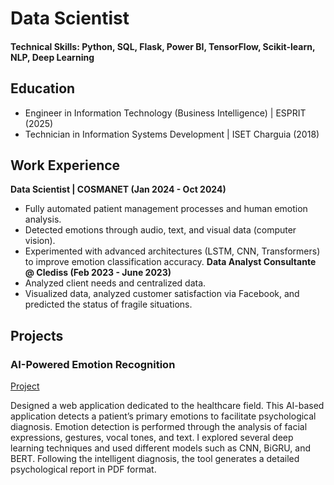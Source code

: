 # Data Scientist

#### Technical Skills: Python, SQL, Flask, Power BI, TensorFlow, Scikit-learn, NLP, Deep Learning

## Education
- Engineer in Information Technology (Business Intelligence) | ESPRIT (2025)				       		
- Technician in Information Systems Development | ISET Charguia (2018) 			        		


## Work Experience
**Data Scientist | COSMANET (Jan 2024 - Oct 2024)**
- Fully automated patient management processes and human emotion analysis.
- Detected emotions through audio, text, and visual data (computer vision).
- Experimented with advanced architectures (LSTM, CNN, Transformers) to improve emotion classification accuracy.
**Data Analyst Consultante @ Clediss (Feb 2023 - June 2023)**
- Analyzed client needs and centralized data.
- Visualized data, analyzed customer satisfaction via Facebook, and predicted the status of fragile situations.

## Projects
### AI-Powered Emotion Recognition
[Project](https://github.com/NajLaBm/emotionDatection)

Designed a web application dedicated to the healthcare field. This AI-based application detects a patient’s primary emotions to facilitate psychological diagnosis. Emotion detection is performed through the analysis of facial expressions, gestures, vocal tones, and text. I explored several deep learning techniques and used different models such as CNN, BiGRU, and BERT. Following the intelligent diagnosis, the tool generates a detailed psychological report in PDF format.

